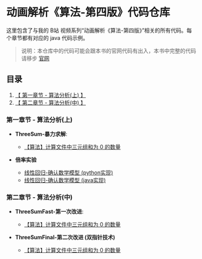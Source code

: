 # 动画解析《算法-第四版》代码仓库

这里包含了与我的 B站 视频系列“动画解析《算法-第四版》”相关的所有代码。每个章节都有对应的 java 代码示例。


> 说明：本仓库中的代码可能会跟本书的官网代码有出入，本书中完整的代码请移步 [官网](https://algs4.cs.princeton.edu/code/) 


## 目录

1. [【 第一章节 - 算法分析(上) 】](#第一章节---算法分析(上))
1. [【 第二章节 - 算法分析(中) 】](#第一章节---算法分析(中))


### 第一章节 - 算法分析(上)

- **ThreeSum-暴力求解**: 
  - [【算法】计算文件中三元组和为 0 的数量](./src/main/java/analysis_of_algorithms/ThreeSum.java)


- **倍率实验**
  - [线性回归-确认数学模型 (python实现)](./scripts/power_law_model_estimator.py)
  - [线性回归-确认数学模型 (java实现)](./src/main/java/utils/LinearRegression.java)
   
### 第二章节 - 算法分析(中)

- **ThreeSumFast-第一次改进**:
  - [【算法】计算文件中三元组和为 0 的数量](./src/main/java/analysis_of_algorithms/ThreeSumFast.java)
  

- **ThreeSumFinal-第二次改进 (双指针技术)**
  - [【算法】计算文件中三元组和为 0 的数量](./src/main/java/analysis_of_algorithms/ThreeSumFinal.java)
